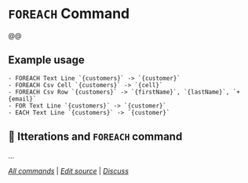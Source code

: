 <!--⚠️ WARNING: This code has been generated so that any manual changes will be overwritten-->

# `FOREACH` Command

@@

## Example usage

```
- FOREACH Text Line `{customers}` -> `{customer}`
- FOREACH Csv Cell `{customers}` -> `{cell}`
- FOREACH Csv Row `{customers}` -> `{firstName}`, `{lastName}`, `+{email}`
- FOR Text Line `{customers}` -> `{customer}`
- EACH Text Line `{customers}` -> `{customer}`
```

## 🍭 Itterations and `FOREACH` command

...

_[All commands](../README.md)_ | _[Edit source](https://github.com/webgptorg/promptbook/discussions/148)_ | _[Discuss](https://github.com/webgptorg/promptbook/discussions/148)_
